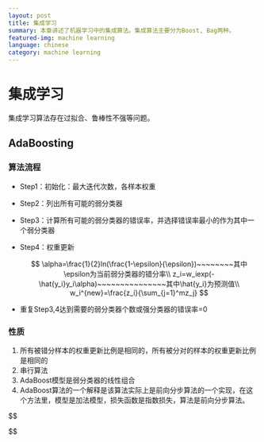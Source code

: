 ```yaml
---
layout: post
title: 集成学习
summary: 本章讲述了机器学习中的集成算法。集成算法主要分为Boost, Bag两种。
featured-img: machine learning
language: chinese 
category: machine learning
---
```


# 集成学习

集成学习算法存在过拟合、鲁棒性不强等问题。

## AdaBoosting

### 算法流程

- Step1：初始化：最大迭代次数，各样本权重

- Step2：列出所有可能的弱分类器

- Step3：计算所有可能的弱分类器的错误率，并选择错误率最小的作为其中一个弱分类器

- Step4：权重更新

  $$
  \alpha=\frac{1}{2}ln(\frac{1-\epsilon}{\epsilon})~~~~~~~~其中\epsilon为当前弱分类器的错分率\\
  z_i=w_iexp(-\hat{y_i}y_i\alpha)~~~~~~~~~~~~~~~其中\hat{y_i}为预测值\\
  w_i^{new}=\frac{z_i}{\sum_{j=1}^mz_j}
  $$

- 重复Step3,4达到需要的弱分类器个数或强分类器的错误率=0

### 性质

1. 所有被错分样本的权重更新比例是相同的，所有被分对的样本的权重更新比例是相同的
2. 串行算法
3. AdaBoost模型是弱分类器的线性组合
4. AdaBoost算法的一个解释是该算法实际上是前向分步算法的一个实现，在这个方法里，模型是加法模型，损失函数是指数损失，算法是前向分步算法。


$$

$$

